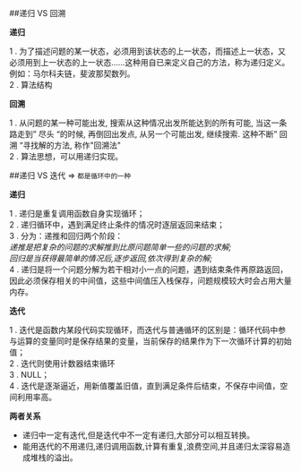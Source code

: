 ##递归 VS 回溯

**递归**   

1 . 为了描述问题的某一状态，必须用到该状态的上一状态，而描述上一状态，又必须用到上一状态的上一状态……这种用自已来定义自己的方法，称为递归定义。例如：马尔科夫链，斐波那契数列。   
2 . 算法结构   

**回溯**   

1 . 从问题的某一种可能出发, 搜索从这种情况出发所能达到的所有可能, 当这一条路走到” 尽头 “的时候, 再倒回出发点, 从另一个可能出发, 继续搜索. 这种不断” 回溯 “寻找解的方法, 称作"回溯法"    
2 . 算法思想，可以用递归实现。



##递归 VS 迭代 => `都是循环中的一种`

**递归** 
  
1 . 递归是重复调用函数自身实现循环；   
2 . 递归循环中，遇到满足终止条件的情况时逐层返回来结束；  
3 . 分为：递推和回归两个阶段：  
*递推是把复杂的问题的求解推到比原问题简单一些的问题的求解;*  
*回归是当获得最简单的情况后,逐步返回,依次得到复杂的解;*  
4 . 递归是将一个问题分解为若干相对小一点的问题，遇到结束条件再原路返回，因此必须保存相关的中间值，这些中间值压入栈保存，问题规模较大时会占用大量内存。

**迭代**  

1 . 迭代是函数内某段代码实现循环，而迭代与普通循环的区别是：循环代码中参与运算的变量同时是保存结果的变量，当前保存的结果作为下一次循环计算的初始值；  
2 . 迭代则使用计数器结束循环  
3 . NULL；  
4 . 迭代是逐渐逼近，用新值覆盖旧值，直到满足条件后结束，不保存中间值，空间利用率高。

**两者关系**

* 递归中一定有迭代,但是迭代中不一定有递归,大部分可以相互转换。
* 能用迭代的不用递归,递归调用函数,计算有重复,浪费空间,并且递归太深容易造成堆栈的溢出。
